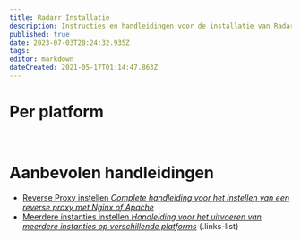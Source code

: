 ```yaml
---
title: Radarr Installatie
description: Instructies en handleidingen voor de installatie van Radarr
published: true
date: 2023-07-03T20:24:32.935Z
tags: 
editor: markdown
dateCreated: 2021-05-17T01:14:47.863Z
---
```


# Per platform
[<i class="fab fa-windows" style="font-size: 3em;"></i>](/radarr/installation/windows)&nbsp;&nbsp;&nbsp;&nbsp;[<i class="fab fa-linux" style="font-size: 3em;"></i>](/radarr/installation/linux)&nbsp;&nbsp;&nbsp;&nbsp;[<i class="fab fa-apple" style="font-size: 3em;"></i>](/radarr/installation/macos)&nbsp;&nbsp;&nbsp;&nbsp;[<i class="fab fa-freebsd" style="font-size: 3em;"></i>](/radarr/installation/freebsd)&nbsp;&nbsp;&nbsp;&nbsp;[<i class="fab fa-docker" style="font-size: 3em;"></i>](/radarr/installation/docker)

# Aanbevolen handleidingen
- [Reverse Proxy instellen *Complete handleiding voor het instellen van een reverse proxy met Nginx of Apache*](/radarr/installation/reverse-proxy)
- [Meerdere instanties instellen *Handleiding voor het uitvoeren van meerdere instanties op verschillende platforms*](/radarr/installation/multiple-instances)
{.links-list}